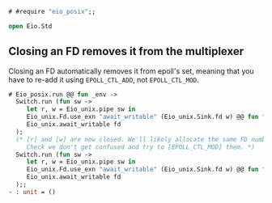 ```ocaml
# #require "eio_posix";;
```

```ocaml
open Eio.Std
```

## Closing an FD removes it from the multiplexer

Closing an FD automatically removes it from epoll's set, meaning that you have
to re-add it using `EPOLL_CTL_ADD`, not `EPOLL_CTL_MOD`.

```ocaml
# Eio_posix.run @@ fun _env ->
  Switch.run (fun sw ->
     let r, w = Eio_unix.pipe sw in
     Eio_unix.Fd.use_exn "await_writable" (Eio_unix.Sink.fd w) @@ fun fd ->
     Eio_unix.await_writable fd
  );
  (* [r] and [w] are now closed. We'll likely allocate the same FD numbers the second time.
     Check we don't get confused and try to [EPOLL_CTL_MOD] them. *)
  Switch.run (fun sw ->
     let r, w = Eio_unix.pipe sw in
     Eio_unix.Fd.use_exn "await_writable" (Eio_unix.Sink.fd w) @@ fun fd ->
     Eio_unix.await_writable fd
  );;
- : unit = ()
```
